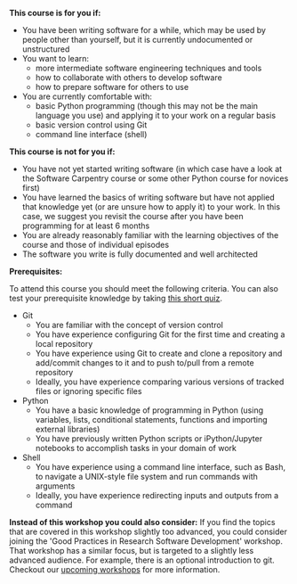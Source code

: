**This course is for you if:**
* You have been writing software for a while, which may be used by people other than yourself, but it is currently undocumented or unstructured 
* You want to learn:
    * more intermediate software engineering techniques and tools
    * how to collaborate with others to develop software
    * how to prepare software for others to use
* You are currently comfortable with:
    * basic Python programming (though this may not be the main language you use) and applying it to your work on a regular basis
    * basic version control using Git
    * command line interface (shell)

**This course is not for you if:**
* You have not yet started writing software (in which case have a look at the Software Carpentry course or some other Python course for novices first)
* You have learned the basics of writing software but have not applied that knowledge yet (or are unsure how to apply it) to your work. In this case, we suggest you revisit the course after you have been programming for at least 6 months
* You are already reasonably familiar with the learning objectives of the course and those of individual episodes
* The software you write is fully documented and well architected

**Prerequisites:**

To attend this course you should meet the following criteria. You can also test your prerequisite knowledge by taking [this short quiz](https://carpentries-incubator.github.io/python-intermediate-development/quiz/index.html).

* Git
   * You are familiar with the concept of version control
   * You have experience configuring Git for the first time and creating a local repository
   * You have experience using Git to create and clone a repository and add/commit changes to it and to push to/pull from a remote repository
   * Ideally, you have experience comparing various versions of tracked files or ignoring specific files
* Python
   * You have a basic knowledge of programming in Python (using variables, lists, conditional statements, functions and importing external libraries)
   * You have previously written Python scripts or iPython/Jupyter notebooks to accomplish tasks in your domain of work
* Shell
   * You have experience using a command line interface, such as Bash, to navigate a UNIX-style file system and run commands with arguments
   * Ideally, you have experience redirecting inputs and outputs from a command

**Instead of this workshop you could also consider:**
If you find the topics that are covered in this workshop slightly too advanced, you could consider joining the 'Good Practices in Research Software Development' workshop. That workshop has a similar focus, but is targeted to a slightly less advanced audience. For example, there is an optional introduction to git. Checkout our [upcoming workshops](https://www.esciencecenter.nl/events/?f=workshops) for more information.
